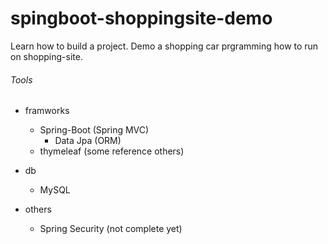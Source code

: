 # spingboot-shoppingsite-demo
Learn how to build a project.
Demo a shopping car prgramming how to run on shopping-site.

###### Tools
* framworks  
  * Spring-Boot (Spring MVC)
    * Data Jpa (ORM)
  * thymeleaf (some reference others)
  
* db  
  * MySQL
  
* others
  * Spring Security (not complete yet)
  
  

